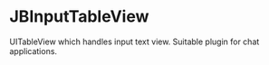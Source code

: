# JBInputTableView
UITableView which handles input text view. Suitable plugin for chat applications.
